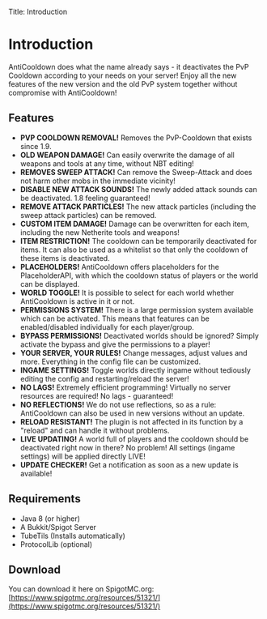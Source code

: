 Title: Introduction

# Introduction

AntiCooldown does what the name already says - it deactivates the PvP Cooldown according to your needs on your server! Enjoy all the new features of the new version and the old PvP system together without compromise with AntiCooldown!

## Features

- **PVP COOLDOWN REMOVAL!** Removes the PvP-Cooldown that exists since 1.9.
- **OLD WEAPON DAMAGE!** Can easily overwrite the damage of all weapons and tools at any time, without NBT editing!
- **REMOVES SWEEP ATTACK!** Can remove the Sweep-Attack and does not harm other mobs in the immediate vicinity!
- **DISABLE NEW ATTACK SOUNDS!** The newly added attack sounds can be deactivated. 1.8 feeling guaranteed!
- **REMOVE ATTACK PARTICLES!** The new attack particles (including the sweep attack particles) can be removed.
- **CUSTOM ITEM DAMAGE!** Damage can be overwritten for each item, including the new Netherite tools and weapons!
- **ITEM RESTRICTION!** The cooldown can be temporarily deactivated for items. It can also be used as a whitelist so that only the cooldown of these items is deactivated.
- **PLACEHOLDERS!** AntiCooldown offers placeholders for the PlaceholderAPI, with which the cooldown status of players or the world can be displayed.
- **WORLD TOGGLE!** It is possible to select for each world whether AntiCooldown is active in it or not.
- **PERMISSIONS SYSTEM!** There is a large permission system available which can be activated. This means that features can be enabled/disabled individually for each player/group.
- **BYPASS PERMISSIONS!** Deactivated worlds should be ignored? Simply activate the bypass and give the permissions to a player!
- **YOUR SERVER, YOUR RULES!** Change messages, adjust values and more. Everything in the config file can be customized.
- **INGAME SETTINGS!** Toggle worlds directly ingame without tediously editing the config and restarting/reload the server!
- **NO LAGS!** Extremely efficient programming! Virtually no server resources are required! No lags - guaranteed!
- **NO REFLECTIONS!** We do not use reflections, so as a rule: AntiCooldown can also be used in new versions without an update.
- **RELOAD RESISTANT!** The plugin is not affected in its function by a "reload" and can handle it without problems.
- **LIVE UPDATING!** A world full of players and the cooldown should be deactivated right now in there? No problem! All settings (ingame settings) will be applied directly LIVE!
- **UPDATE CHECKER!** Get a notification as soon as a new update is available!

## Requirements

- Java 8 (or higher)
- A Bukkit/Spigot Server
- TubeTils (Installs automatically)
- ProtocolLib (optional)

## Download

You can download it here on SpigotMC.org: [https://www.spigotmc.org/resources/51321/](https://www.spigotmc.org/resources/51321/)
